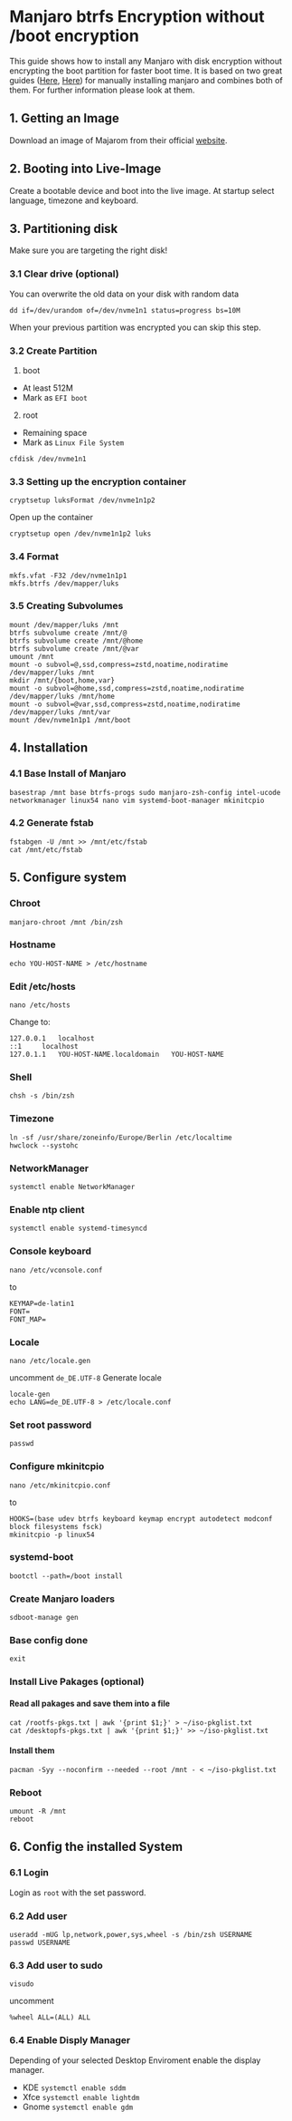 # Manjaro btrfs Encryption without /boot encryption
This guide shows how to install any Manjaro with disk encryption without encrypting the boot partition for faster boot time.
It is based on two great guides ([Here](https://forum.manjaro.org/t/root-tip-do-a-manual-manjaro-installation/12507), [Here](https://archived.forum.manjaro.org/t/howto-install-manjaro-using-uefi-systemd-boot-luks-and-btrfs/116534)) for manually installing manjaro and combines both of them. For further information please look at them.

## 1. Getting an Image
Download an image of Majarom from their official [website](https://manjaro.org/).

## 2. Booting into Live-Image
Create a bootable device and boot into the live image. At startup select language, timezone and keyboard.

## 3. Partitioning disk
Make sure you are targeting the right disk!
### 3.1 Clear drive (optional)
You can overwrite the old data on your disk with random data
```
dd if=/dev/urandom of=/dev/nvme1n1 status=progress bs=10M
```
When your previous partition was encrypted you can skip this step.
### 3.2 Create Partition
1. boot
* At least 512M
* Mark as `EFI boot`
2. root
* Remaining space
* Mark as `Linux File System`

```
cfdisk /dev/nvme1n1
```
### 3.3 Setting up the encryption container
```
cryptsetup luksFormat /dev/nvme1n1p2
```
Open up the container
```
cryptsetup open /dev/nvme1n1p2 luks
```
### 3.4 Format
```
mkfs.vfat -F32 /dev/nvme1n1p1
mkfs.btrfs /dev/mapper/luks
```
### 3.5 Creating Subvolumes
```
mount /dev/mapper/luks /mnt
btrfs subvolume create /mnt/@
btrfs subvolume create /mnt/@home
btrfs subvolume create /mnt/@var
umount /mnt
mount -o subvol=@,ssd,compress=zstd,noatime,nodiratime /dev/mapper/luks /mnt
mkdir /mnt/{boot,home,var}
mount -o subvol=@home,ssd,compress=zstd,noatime,nodiratime /dev/mapper/luks /mnt/home
mount -o subvol=@var,ssd,compress=zstd,noatime,nodiratime /dev/mapper/luks /mnt/var
mount /dev/nvme1n1p1 /mnt/boot
```

## 4. Installation
### 4.1 Base Install of Manjaro
```
basestrap /mnt base btrfs-progs sudo manjaro-zsh-config intel-ucode networkmanager linux54 nano vim systemd-boot-manager mkinitcpio
```
### 4.2 Generate fstab
```
fstabgen -U /mnt >> /mnt/etc/fstab
cat /mnt/etc/fstab
```

## 5. Configure system
### Chroot
```
manjaro-chroot /mnt /bin/zsh
```
### Hostname
```
echo YOU-HOST-NAME > /etc/hostname
```
### Edit /etc/hosts
```
nano /etc/hosts
```
Change to:
```
127.0.0.1   localhost
::1     localhost
127.0.1.1   YOU-HOST-NAME.localdomain   YOU-HOST-NAME
```
### Shell
```
chsh -s /bin/zsh
```
### Timezone
```
ln -sf /usr/share/zoneinfo/Europe/Berlin /etc/localtime
hwclock --systohc
```
### NetworkManager
```
systemctl enable NetworkManager
```
### Enable ntp client
```
systemctl enable systemd-timesyncd
```
### Console keyboard
```
nano /etc/vconsole.conf
```
to
```
KEYMAP=de-latin1
FONT=
FONT_MAP=
```
### Locale
```
nano /etc/locale.gen
```
uncomment `de_DE.UTF-8`
Generate locale
```
locale-gen
echo LANG=de_DE.UTF-8 > /etc/locale.conf
```
### Set root password
```
passwd
```
### Configure mkinitcpio
```
nano /etc/mkinitcpio.conf
```
to
```
HOOKS=(base udev btrfs keyboard keymap encrypt autodetect modconf block filesystems fsck)
mkinitcpio -p linux54
```
### systemd-boot
```
bootctl --path=/boot install
```
### Create Manjaro loaders
```
sdboot-manage gen
```
### Base config done
```
exit
```
### Install Live Pakages (optional)
#### Read all pakages and save them into a file
```
cat /rootfs-pkgs.txt | awk '{print $1;}' > ~/iso-pkglist.txt
cat /desktopfs-pkgs.txt | awk '{print $1;}' >> ~/iso-pkglist.txt
```
#### Install them
```
pacman -Syy --noconfirm --needed --root /mnt - < ~/iso-pkglist.txt
```
### Reboot
```
umount -R /mnt
reboot
```
## 6. Config the installed System
### 6.1 Login
Login as `root` with the set password.
### 6.2 Add user
```
useradd -mUG lp,network,power,sys,wheel -s /bin/zsh USERNAME
passwd USERNAME
```
### 6.3 Add user to sudo
```
visudo
```
uncomment
```
%wheel ALL=(ALL) ALL
```
### 6.4 Enable Disply Manager
Depending of your selected Desktop Enviroment enable the display manager.
* KDE `systemctl enable sddm`
* Xfce `systemctl enable lightdm`
* Gnome `systemctl enable gdm`





